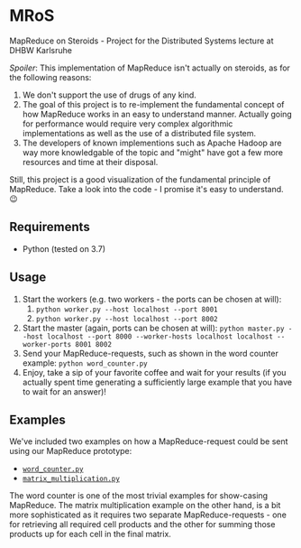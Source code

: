 # MRoS
MapReduce on Steroids - Project for the Distributed Systems lecture at DHBW Karlsruhe

*Spoiler*: This implementation of MapReduce isn't actually on steroids, as for the following reasons:
1. We don't support the use of drugs of any kind.
2. The goal of this project is to re-implement the fundamental concept of how MapReduce works in an easy to understand manner. Actually going for performance would require very complex algorithmic implementations as well as the use of a distributed file system.
3. The developers of known implementions such as Apache Hadoop are way more knowledgable of the topic and "might" have got a few more resources and time at their disposal.

Still, this project is a good visualization of the fundamental principle of MapReduce. Take a look into the code - I promise it's easy to understand. 😉

## Requirements
- Python (tested on 3.7)

## Usage
1. Start the workers (e.g. two workers - the ports can be chosen at will):
    1. `python worker.py --host localhost --port 8001`
    2. `python worker.py --host localhost --port 8002`
2. Start the master (again, ports can be chosen at will): `python master.py --host localhost --port 8000 --worker-hosts localhost localhost --worker-ports 8001 8002`
3. Send your MapReduce-requests, such as shown in the word counter example: `python word_counter.py`
4. Enjoy, take a sip of your favorite coffee and wait for your results (if you actually spent time generating a sufficiently large example that you have to wait for an answer)!

## Examples
We've included two examples on how a MapReduce-request could be sent using our MapReduce prototype:
- [`word_counter.py`](https://github.com/ncryptedV1/MRoS/blob/main/word_counter.py)
- [`matrix_multiplication.py`](https://github.com/ncryptedV1/MRoS/blob/main/matrix_multiplication.py)

The word counter is one of the most trivial examples for show-casing MapReduce.
The matrix multiplication example on the other hand, is a bit more sophisticated as it requires two separate MapReduce-requests - one for retrieving all required cell products and the other for summing those products up for each cell in the final matrix.
